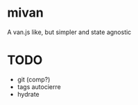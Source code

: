# mivan
A van.js like, but simpler and state agnostic

# TODO
- git (comp?)
- tags autocierre
- hydrate